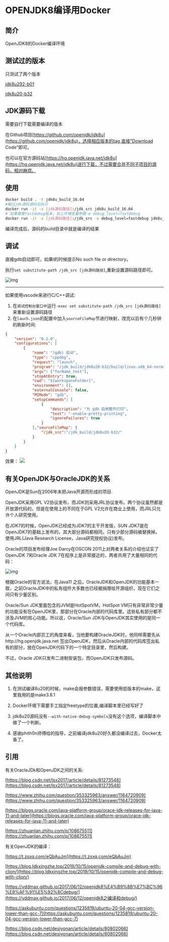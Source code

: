 # OPENJDK8编译用Docker

## 简介

OpenJDK8的Docker编译环境

## 测试过的版本

只测试了两个版本

[jdk8u292-b01](https://github.com/openjdk/jdk8u/archive/refs/tags/jdk8u292-b01.zip)

[jdk8u20-b32](https://github.com/openjdk/jdk8u/archive/refs/tags/jdk8u20-b32.zip)

## JDK源码下载

需要自行下载需要编译的版本

在Github项目[https://github.com/openjdk/jdk8u](https://github.com/openjdk/jdk8u)，选择相应版本的tag,直接"Download Code"即可。

也可以在官方源码站[https://hg.openjdk.java.net/jdk8u](https://hg.openjdk.java.net/jdk8u)进行下载，不过需要合并不同子项目的源码，相对麻烦。


## 使用
```bash
docker build . -t jdk8u_build_16.04
#解压jdk源码源码后执行
docker run -it -v [jdk源码路径]:/jdk_src jdk8u_build_16.04
# 如果需要fastdebug版本，加上环境变量参数-e debug_level=fastdebug
docker run -it -v [jdk源码路径]:/jdk_src -e debug_level=fastdebug jdk8u_build_16.04
```
编译完成后，源码的build目录中就是编译的结果

## 调试

直接gdb启动即可，如果l的时候提示No such file or directory。

执行`set substitute-path /jdk_src [jdk源码路径]`,重新设置源码路径即可。

![img](gdb.png)

---

如果使用vscode来进行C/C++调试:

1. 在`调试控制台窗口中`运行`-exec set substitute-path /jdk_src [jdk源码路径]`来重新设置源码路径
2. 在`lauch.json`的配置中加入`sourceFileMap`节进行映射，改完以后有个几秒钟的刷新时间:
```JSON
{
    "version": "0.2.0",
    "configurations": [
        {
            "name": "(gdb) 启动",
            "type": "cppdbg",
            "request": "launch",
            "program": "/jdk_build/jdk8u20-b32/build/linux-x86_64-normal-server-slowdebug/jdk/bin/java",
            "args": ["forName_test"],
            "stopAtEntry": true,
            "cwd": "${workspaceFolder}",
            "environment": [],
            "externalConsole": false,
            "MIMode": "gdb",
            "setupCommands": [
                {
                    "description": "为 gdb 启用整齐打印",
                    "text": "-enable-pretty-printing",
                    "ignoreFailures": true
                }
            ],"sourceFileMap": {
                "/jdk_src":"/jdk_build/jdk8u20-b32/"
            }
        }
    ]
}
```
效果：
![](vscode.png)

## 有关OpenJDK与OracleJDK的关系

OpenJDK是Sun在2006年末把Java开源而形成的项目.

OpenJDK采用GPL V2协议发布，而JDK则采用JRL协议发布。两个协议虽然都是开放源代码的，但是在使用上的不同在于GPL V2允许在商业上使用，而JRL只允许个人研究使用。

在JDK7的时候，OpenJDK已经成为JDK7的主干开发版，SUN JDK7是在OpenJDK7的基础上发布的，其大部分源码都相同，只有少部分源码被替换掉。使用JRL(Java Research License，Java研究授权协议)发布。

Oracle的项目发布经理Joe Darcy在OSCON 2011上对两者关系的介绍也证实了OpenJDK 7和Oracle JDK 7在程序上是非常接近的，两者共用了大量相同的代码：

![img](relations.jpg)

根据Oracle的官方说法，在Java11 之后，OracleJDK和OpenJDK的功能基本一致，之前OracleJDK中的私有组件大多数也已经被捐赠给开源组织，现在它们之间只有少量区别。

Oracle/Sun JDK里面包含的JVM是HotSpotVM，HotSpot VM只有非常非常少量的功能没有在OpenJDK里，那部分在Oracle内部的代码库里。这些私有部分都不涉及JVM的核心功能。所以说，Oracle/Sun JDK与OpenJDK其实使用的是同一个代码库。

从一个Oracle内部员工的角度来看，当他要构建OracleJDK时，他同样需要先从http://hg.openjdk.java.net 签出OpenJDK，然后从Oracle内部的代码库签出私有的部分，放在OpenJDK代码下的一个特定目录里，然后构建。

不过，Oracle JDK只发布二进制安装包，而OpenJDK只发布源码。


## 其他说明

1. 在测试编译8u20的时候，make会报参数错误，需要使用低版本的make，这里我用的是make3.8.1

2. Docker环境下需要手工指定freetype的位置,编译脚本里已经写好了

3. jdk8u20源码没有`--with-native-debug-symbols`没有这个选项，编译脚本中做了一个判断。

4. 感谢phith0n师傅给的指导，之前编译jdk8u20好久都没编译过去，Docker太香了。


## 引用
有关OracleJDk和OpenJDK之间的关系:

[https://blog.csdn.net/lsx2017/article/details/81273548](https://blog.csdn.net/lsx2017/article/details/81273548)

[https://www.zhihu.com/question/353325963/answer/1164720909](https://www.zhihu.com/question/353325963/answer/1164720909)

[https://blogs.oracle.com/java-platform-group/orace-jdk-releases-for-java-11-and-later](https://blogs.oracle.com/java-platform-group/orace-jdk-releases-for-java-11-and-later)

[https://zhuanlan.zhihu.com/p/108675511](https://zhuanlan.zhihu.com/p/108675511)

有关OpenJDK的编译：

[https://t.zsxq.com/eQbAuJm](https://t.zsxq.com/eQbAuJm)

[https://blog.ldkxingzhe.top/2019/10/15/openjdk-compile-and-debug-with-clion/](https://blog.ldkxingzhe.top/2019/10/15/openjdk-compile-and-debug-with-clion/)

[https://yddmax.github.io/2017/06/12/openjdk8%E4%B9%8B%E7%BC%96%E8%AF%91%E5%92%8Cdebug/](https://yddmax.github.io/2017/06/12/openjdk8之编译和debug/)

[https://askubuntu.com/questions/1235819/ubuntu-20-04-gcc-version-lower-than-gcc-7](https://askubuntu.com/questions/1235819/ubuntu-20-04-gcc-version-lower-than-gcc-7)

[https://blog.csdn.net/desiyonan/article/details/80802066](https://blog.csdn.net/desiyonan/article/details/80802066)